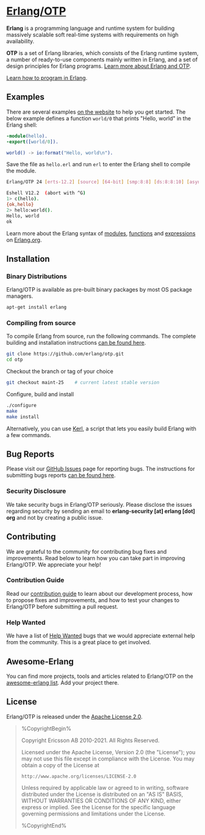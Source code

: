# [Erlang/OTP](https://www.erlang.org)

**Erlang** is a programming language and runtime system for building massively scalable soft real-time systems with requirements on high availability. 

**OTP** is a set of Erlang libraries, which consists of the Erlang runtime system, a number of ready-to-use components mainly written in Erlang, and a set of design principles for Erlang programs. [Learn more about Erlang and OTP](http://erlang.org/doc/system_architecture_intro/sys_arch_intro.html).

[Learn how to program in Erlang](http://learnyousomeerlang.com/).

## Examples

There are several examples [on the website](http://erlang.org/faq/getting_started.html) to help you get started. The below example defines a function `world/0` that prints "Hello, world" in the Erlang shell:

```erlang
-module(hello).
-export([world/0]).

world() -> io:format("Hello, world\n").
```

Save the file as `hello.erl` and run `erl` to enter the Erlang shell to compile the module.

```sh
Erlang/OTP 24 [erts-12.2] [source] [64-bit] [smp:8:8] [ds:8:8:10] [async-threads:1] [jit]

Eshell V12.2  (abort with ^G)
1> c(hello).
{ok,hello}
2> hello:world().
Hello, world
ok
```

Learn more about the Erlang syntax of [modules](http://erlang.org/doc/reference_manual/modules.html), [functions](http://erlang.org/doc/reference_manual/functions.html) and [expressions](http://erlang.org/doc/reference_manual/expressions.html) on [Erlang.org](https://www.erlang.org).

## Installation

### Binary Distributions

Erlang/OTP is available as pre-built binary packages by most OS package managers.

```sh
apt-get install erlang
```

### Compiling from source

To compile Erlang from source, run the following commands. The complete building and installation instructions [can be found here](HOWTO/INSTALL.md).

```sh
git clone https://github.com/erlang/otp.git
cd otp
```

Checkout the branch or tag of your choice

```sh
git checkout maint-25    # current latest stable version
```

Configure, build and install

```sh
./configure
make
make install
```

Alternatively, you can use [Kerl](https://github.com/kerl/kerl), a script that lets you easily build Erlang with a few commands.

## Bug Reports

Please visit our [GitHub Issues](https://github.com/erlang/otp/issues) page for reporting bugs. The instructions for submitting bugs reports [can be found here](https://github.com/erlang/otp/wiki/Bug-reports).

### Security Disclosure

We take security bugs in Erlang/OTP seriously. Please disclose the issues regarding security by sending an email to **erlang-security [at] erlang [dot] org** and not by creating a public issue.

## Contributing

We are grateful to the community for contributing bug fixes and improvements. Read below to learn how you can take part in improving Erlang/OTP. We appreciate your help!

### Contribution Guide

Read our [contribution guide](CONTRIBUTING.md) to learn about our development process, how to propose fixes and improvements, and how to test your changes to Erlang/OTP before submitting a pull request.

### Help Wanted

We have a list of [Help Wanted](https://github.com/erlang/otp/issues?q=is%3Aissue+is%3Aopen+label%3A%22help+wanted%22) bugs that we would appreciate external help from the community. This is a great place to get involved.

## Awesome-Erlang

You can find more projects, tools and articles related to Erlang/OTP on the [awesome-erlang list](https://github.com/drobakowski/awesome-erlang). Add your project there.

## License

Erlang/OTP is released under the [Apache License 2.0](http://www.apache.org/licenses/LICENSE-2.0).

> %CopyrightBegin%
>
> Copyright Ericsson AB 2010-2021. All Rights Reserved.
>
> Licensed under the Apache License, Version 2.0 (the "License");
> you may not use this file except in compliance with the License.
> You may obtain a copy of the License at
>
>     http://www.apache.org/licenses/LICENSE-2.0
>
> Unless required by applicable law or agreed to in writing, software
> distributed under the License is distributed on an "AS IS" BASIS,
> WITHOUT WARRANTIES OR CONDITIONS OF ANY KIND, either express or implied.
> See the License for the specific language governing permissions and
> limitations under the License.
>
> %CopyrightEnd%
